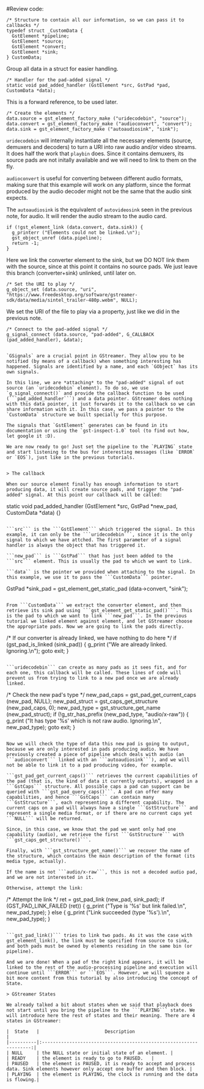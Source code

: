 #Review code:

```
/* Structure to contain all our information, so we can pass it to callbacks */
typedef struct _CustomData {
  GstElement *pipeline;
  GstElement *source;
  GstElement *convert;
  GstElement *sink;
} CustomData;
```

Group all data in a struct for easier handling.

```
/* Handler for the pad-added signal */
static void pad_added_handler (GstElement *src, GstPad *pad, CustomData *data);
```

This is a forward reference, to be used later.

```
/* Create the elements */
data.source = gst_element_factory_make ("uridecodebin", "source");
data.convert = gst_element_factory_make ("audioconvert", "convert");
data.sink = gst_element_factory_make ("autoaudiosink", "sink");
```
```uridecodebin``` will internally instantiate all the necessary elements (source, demuxers and decoders) to turn a URI into raw audio and/or video streams. It does half the work that ```playbin``` does. Since it contains demuxers, its source pads are not initally available and we will need to link to them on the fly.

```audioconvert``` is useful for converting between different audio formats, making sure that this example will work on any platform, since the format produced by the audio decoder might not be the same that the audio sink expects.

The ```autoaudiosink``` is the equivalent of ```autovideosink``` seen in the previous note, for audio. It will render the audio stream to the audio card.

```
if (!gst_element_link (data.convert, data.sink)) {
  g_printerr ("Elements could not be linked.\n");
  gst_object_unref (data.pipeline);
  return -1;
}
```

Here we link the converter element to the sink, but we DO NOT link them with the source, since at this point it contains no source pads. We just leave this branch (converter+sink) unlinked, until later on.

```
/* Set the URI to play */
g_object_set (data.source, "uri", "https://www.freedesktop.org/software/gstreamer-sdk/data/media/sintel_trailer-480p.webm", NULL);
```

We set the URI of the file to play via a property, just like we did in the previous note.

```
/* Connect to the pad-added signal */
g_signal_connect (data.source, "pad-added", G_CALLBACK (pad_added_handler), &data);
```
```

`GSignals` are a crucial point in GStreamer. They allow you to be notified (by means of a callback) when something interesting has happened. Signals are identified by a name, and each `GObject` has its own signals.

In this line, we are *attaching* to the "pad-added" signal of out source (an `uridecodebin` element). To do so, we use `g_signal_connect()` and provide the callback function to be used (```pad_added_handler```) and a data pointer. GStreamer does nothing with this data pointer, it just forwards it to the callback so we can share information with it. In this case, we pass a pointer to the `CustomData` structure we built specially for this purpose.

The signals that `GstElement` generates can be found in its documentation or using the `gst-inspect-1.0` tool (to find out how, let google it :D).

We are now ready to go! Just set the pipeline to the `PLAYING` state and start listening to the bus for interesting messages (like `ERROR` or `EOS`), just like in the previous tutorials.


> The callback

When our source element finally has enough information to start producing data, it will create source pads, and trigger the "pad-added" signal. At this point our callback will be called:

```
static void pad_added_handler (GstElement *src, GstPad *new_pad, CustomData *data) {}
```

```src``` is the ```GstElement``` which triggered the signal. In this example, it can only be the ```uridecodebin```, since it is the only signal to which we have attched. The first parameter of a signal handler is always the object that has triggered it.

```new_pad``` is ```GstPad``` that has just been added to the ```src``` element. This is usually the pad to which we want to link.

```data`` is the pointer we provided when attaching to the signal. In this example, we use it to pass the ```CustomData``` pointer.

```
GstPad *sink_pad = gst_element_get_static_pad (data->convert, "sink");
```

From ```CustomData``` we extract the converter element, and then retrieve its sink pad using ```gst_element_get_static_pad()```. This is the pad to which we want to link ```new_pad```. In the previous tutorial we linked element against element, and let GStreamer choose the appropriate pads. Now we are going to link the pads directly.

```
/* If our converter is already linked, we have nothing to do here */
if (gst_pad_is_linked (sink_pad)) {
  g_print ("We are already linked. Ignoring.\n");
  goto exit;
}
```

```uridecodebin``` can create as many pads as it sees fit, and for each one, this callback will be called. These lines of code will prevent us from trying to link to a new pad once we are already linked.

```
/* Check the new pad's type */
new_pad_caps = gst_pad_get_current_caps (new_pad, NULL);
new_pad_struct = gst_caps_get_structure (new_pad_caps, 0);
new_pad_type = gst_structure_get_name (new_pad_struct);
if (!g_str_has_prefix (new_pad_type, "audio/x-raw")) {
  g_print ("It has type '%s' which is not raw audio. Ignoring.\n", new_pad_type);
  goto exit;
}
```

Now we will check the type of data this new pad is going to output, because we are only interested in pads producing audio. We have previously created a piece of pipeline which deals with audio (an ```audioconvert``` linked with an ```autoaudiosink```), and we will not be able to link it to a pad producing video, for example.

```gst_pad_get_current_caps()``` retrieves the current capabilities of the pad (that is, the kind of data it currently outputs), wrapped in a ```GstCaps``` structure. All possible caps a pad can support can be queried with ```gst_pad_query_caps()```. A pad can offer many capabilities, and hence ```GstCaps``` can contain many ```GstStructure```, each representing a different capability. The current caps on a pad will always have a single ```GstStructure``` and represent a single media format, or if there are no current caps yet ```NULL``` will be returned.

Since, in this case, we know that the pad we want only had one capability (audio), we retrieve the first ```GstStructure``` with ```gst_caps_get_structure()```.

Finally, with ```gst_structure_get_name()``` we recover the name of the structure, which contains the main description of the format (its media type, actually).

If the name is not ```audio/x-raw```, this is not a decoded audio pad, and we are not interested in it.

Otherwise, attempt the link:

```
/* Attempt the link */
ret = gst_pad_link (new_pad, sink_pad);
if (GST_PAD_LINK_FAILED (ret)) {
  g_print ("Type is '%s' but link failed.\n", new_pad_type);
} else {
  g_print ("Link succeeded (type '%s').\n", new_pad_type);
}
```

```gst_pad_link()``` tries to link two pads. As it was the case with gst_element_link(), the link must be specified from source to sink, and both pads must be owned by elements residing in the same bin (or pipeline).

And we are done! When a pad of the right kind appears, it will be linked to the rest of the audio-processing pipeline and execution will continue until ```ERROR``` or ```EOS```. However, we will squeeze a bit more content from this tutorial by also introducing the concept of State.

> GStreamer States

We already talked a bit about states when we said that playback does not start until you bring the pipeline to the ```PLAYING``` state. We will introduce here the rest of states and their meaning. There are 4 states in GStreamer:

|  State   |      					Description      							|
|----------|:------------------------------------------------------------------:|
| NULL	   | the NULL state or initial state of an element. |
| READY    | the element is ready to go to PAUSED.   |
| PAUSED   | the element is PAUSED, it is ready to accept and process data. Sink elements however only accept one buffer and then block. |
| PLAYING  | the element is PLAYING, the clock is running and the data is flowing.|